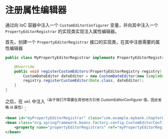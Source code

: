 # 注册属性编辑器

通过向 IoC 容器中注入一个 `CustomEditorConfigurer` 变量，并向其中注入一个 `PropertyEditorRegistrar` 的实现类实现注入属性编辑器。

首先，创建一个 `PropertyEditorRegistrar` 接口的实现类，在其中注册需要的属性编辑器

```java
public class MyPropertyEditorRegistrar implements PropertyEditorRegistrar {

    @Override
    public void registerCustomEditors(PropertyEditorRegistry registry) {
        CustomDateEditor dateEditor = new CustomDateEditor(new SimpleDateFormat("dd-MM-yyyy"), false);
        registry.registerCustomEditor(Date.class, dateEditor);
    }
}
```

之后，在 `xml` 中注入<sup>（由于我们不需要在其他地方引用 CustomEditorConfigurer 值，因此省略 id 属性）</sup>：

```xml
<bean id="myPropertyEditorRegistrar" class="com.example.mybank.chapter03.beans.MyPropertyEditorRegistrar"/>
<bean class="org.springframework.beans.factory.config.CustomEditorConfigurer">
    <property name="propertyEditorRegistrars" ref="myPropertyEditorRegistrar" />
</bean>
```

‍

